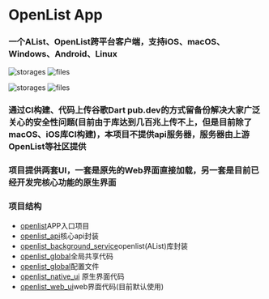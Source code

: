 # OpenList App
### 一个AList、OpenList跨平台客户端，支持iOS、macOS、Windows、Android、Linux

![storages](assets/images/macos/storages.png) ![files](assets/images/macos/files.png)

![storages](assets/images/ios/storages.png) ![files](assets/images/ios/files.png)

### 通过CI构建、代码上传谷歌Dart pub.dev的方式留备份解决大家广泛关心的安全性问题(目前由于库达到几百兆上传不上，但是目前除了macOS、iOS库CI构建)，本项目不提供api服务器，服务器由上游OpenList等社区提供
### 项目提供两套UI，一套是原先的Web界面直接加载，另一套是目前已经开发完核心功能的原生界面
### 项目结构
 * [openlist](/lib/main.dart)APP入口项目
 * [openlist_api](/openlist_api)核心api封装
 * [openlist_background_service](/openlist_background_service)openlist(AList)库封装
 * [openlist_global](/openlist_global)全局共享代码
 * [openlist_global](/openlist_config)配置文件
 * [openlist_native_ui](/openlist_native_ui) 原生界面代码
 * [openlist_web_ui](/openlist_web_ui)web界面代码(目前默认使用)
